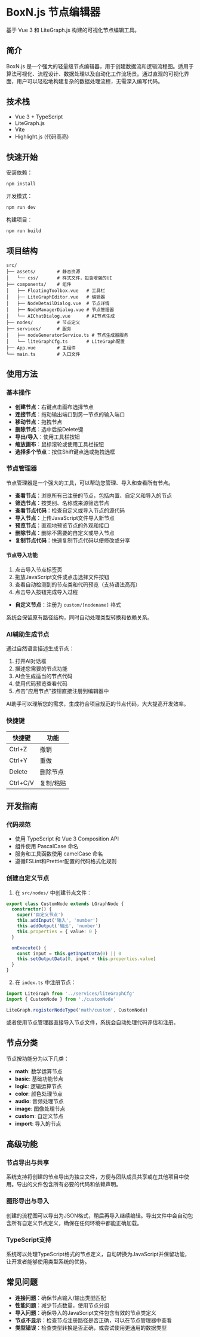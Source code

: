# BoxN.js 节点编辑器

基于 Vue 3 和 LiteGraph.js 构建的可视化节点编辑工具。

## 简介

BoxN.js 是一个强大的轻量级节点编辑器，用于创建数据流和逻辑流程图。适用于算法可视化、流程设计、数据处理以及自动化工作流场景。通过直观的可视化界面，用户可以轻松地构建复杂的数据处理流程，无需深入编写代码。

## 技术栈

- Vue 3 + TypeScript
- LiteGraph.js
- Vite
- Highlight.js (代码高亮)

## 快速开始

安装依赖：

```bash
npm install
```

开发模式：

```bash
npm run dev
```

构建项目：

```bash
npm run build
```

## 项目结构

```
src/
├── assets/        # 静态资源
│   └── css/       # 样式文件，包含增强的UI
├── components/    # 组件
│   ├── FloatingToolbox.vue   # 工具栏
│   ├── LiteGraphEditor.vue   # 编辑器
│   ├── NodeDetailDialog.vue  # 节点详情
│   ├── NodeManagerDialog.vue # 节点管理器
│   └── AIChatDialog.vue      # AI节点生成
├── nodes/         # 节点定义
├── services/      # 服务
│   ├── nodeGeneratorService.ts # 节点生成器服务
│   └── liteGraphCfg.ts       # LiteGraph配置
├── App.vue        # 主组件
└── main.ts        # 入口文件
```

## 使用方法

### 基本操作

- **创建节点**：右键点击画布选择节点
- **连接节点**：拖动输出端口到另一节点的输入端口
- **移动节点**：拖拽节点
- **删除节点**：选中后按Delete键
- **导出/导入**：使用工具栏按钮
- **缩放画布**：鼠标滚轮或使用工具栏按钮
- **选择多个节点**：按住Shift键点选或拖拽选框

### 节点管理器

节点管理器是一个强大的工具，可以帮助您管理、导入和查看所有节点。

- **查看节点**：浏览所有已注册的节点，包括内置、自定义和导入的节点
- **筛选节点**：按类别、名称或来源筛选节点
- **查看节点代码**：检查自定义或导入节点的源代码
- **导入节点**：上传JavaScript文件导入新节点
- **预览节点**：直观地预览节点的外观和接口
- **删除节点**：删除不需要的自定义或导入节点
- **复制节点代码**：快速复制节点代码以便修改或分享

#### 节点导入功能

1. 点击导入节点标签页
2. 拖放JavaScript文件或点击选择文件按钮
3. 查看自动检测到的节点类和代码预览（支持语法高亮）
4. 点击导入按钮完成导入过程

- **自定义节点**：注册为 `custom/[nodename]` 格式

系统会保留原有路径结构，同时自动处理类型转换和依赖关系。

### AI辅助生成节点

通过自然语言描述生成节点：

1. 打开AI对话框
2. 描述您需要的节点功能
3. AI会生成适当的节点代码
4. 使用代码预览查看代码
5. 点击"应用节点"按钮直接注册到编辑器中

AI助手可以理解您的需求，生成符合项目规范的节点代码，大大提高开发效率。

### 快捷键

| 快捷键   | 功能      |
| -------- | --------- |
| Ctrl+Z   | 撤销      |
| Ctrl+Y   | 重做      |
| Delete   | 删除节点  |
| Ctrl+C/V | 复制/粘贴 |

## 开发指南

### 代码规范

- 使用 TypeScript 和 Vue 3 Composition API
- 组件使用 PascalCase 命名
- 服务和工具函数使用 camelCase 命名
- 遵循ESLint和Prettier配置的代码格式化规则

### 创建自定义节点

1. 在 `src/nodes/` 中创建节点文件：

```typescript
export class CustomNode extends LGraphNode {
  constructor() {
    super('自定义节点')
    this.addInput('输入', 'number')
    this.addOutput('输出', 'number')
    this.properties = { value: 0 }
  }

  onExecute() {
    const input = this.getInputData(0) || 0
    this.setOutputData(0, input + this.properties.value)
  }
}
```

2. 在 `index.ts` 中注册节点：

```typescript
import LiteGraph from '../services/liteGraphCfg'
import { CustomNode } from './customNode'

LiteGraph.registerNodeType('math/custom', CustomNode)
```

或者使用节点管理器直接导入节点文件，系统会自动处理代码评估和注册。

## 节点分类

节点按功能分为以下几类：

- **math**: 数学运算节点
- **basic**: 基础功能节点
- **logic**: 逻辑运算节点
- **color**: 颜色处理节点
- **audio**: 音频处理节点
- **image**: 图像处理节点
- **custom**: 自定义节点
- **import**: 导入的节点

## 高级功能

### 节点导出与共享

系统支持将创建的节点导出为独立文件，方便与团队成员共享或在其他项目中使用。导出的文件包含所有必要的代码和依赖声明。

### 图形导出与导入

创建的流程图可以导出为JSON格式，稍后再导入继续编辑。导出文件中会自动包含所有自定义节点定义，确保在任何环境中都能正确加载。

### TypeScript支持

系统可以处理TypeScript格式的节点定义，自动转换为JavaScript并保留功能，让开发者能够使用类型系统的优势。

## 常见问题

- **连接问题**：确保节点输入/输出类型匹配
- **性能问题**：减少节点数量，使用节点分组
- **导入问题**：确保导入的JavaScript文件包含有效的节点类定义
- **节点不显示**：检查节点注册路径是否正确，可以在节点管理器中查看
- **类型错误**：检查类型转换是否正确，或尝试使用更通用的数据类型
